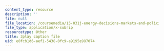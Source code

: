 ```yaml
---
content_type: resource
description: ''
file: null
file_location: /coursemedia/15-031j-energy-decisions-markets-and-policies-spring-2012/e0fcb1d6aef154388fc9a9195e987074_-7dYXCHtTFY.vtt
file_type: application/x-subrip
resourcetype: Other
title: 3play caption file
uid: e0fcb1d6-aef1-5438-8fc9-a9195e987074
---
```

